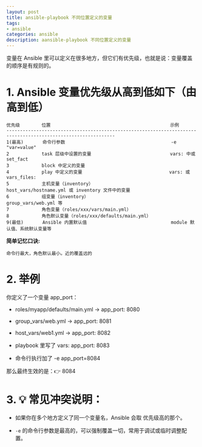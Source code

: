 ```yaml
---
layout: post
title: ansible-playbook 不同位置定义的变量
tags:
- ansible
categories: ansible
description: aansible-playbook 不同位置定义的变量
---
```


变量在 Ansible 里可以定义在很多地方，但它们有优先级，也就是说：变量覆盖的顺序是有规则的。



<!-- more -->


# 1. Ansible 变量优先级从高到低如下（由高到低）

```text
优先级        位置                                            示例
--------------------------------------------------------------------------------------------------------------
1(最高)       命令行参数	                                    -e "var=value"
2            task 层级中设置的变量                             vars: 中或 set_fact
3            block 中定义的变量
4            play 中定义的变量                                vars: 或 vars_files:
5            主机变量（inventory）                            host_vars/hostname.yml 或 inventory 文件中的变量
6            组变量（inventory）                              group_vars/web.yml 等
7            角色变量（roles/xxx/vars/main.yml）
8            角色默认变量（roles/xxx/defaults/main.yml）
9(最低)       Ansible 内置默认值                               module 默认值、系统默认变量等
```

**简单记忆口诀:**

    命令行最大，角色默认最小。近的覆盖远的

# 2. 举例

你定义了一个变量 app_port：

- roles/myapp/defaults/main.yml → app_port: 8080

- group_vars/web.yml → app_port: 8081

- host_vars/web1.yml → app_port: 8082

- playbook 里写了 vars: app_port: 8083

- 命令行执行加了 -e app_port=8084

那么最终生效的是：👉 8084

# 3. 💡 常见冲突说明：

- 如果你在多个地方定义了同一个变量名，Ansible 会取 优先级高的那个。

- `-e` 的命令行参数是最高的，可以强制覆盖一切，常用于调试或临时调整配置。







<br />
<br />
<br />
